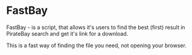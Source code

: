 # FastBay
FastBay - is a script, that allows it's users to find the best (first) result in PirateBay search and get it's link for a download.

This is a fast way of finding the file you need, not opening your browser.

